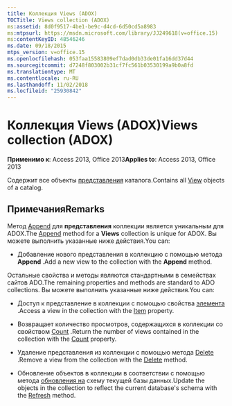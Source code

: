 ```yaml
---
title: Коллекция Views (ADOX)
TOCTitle: Views collection (ADOX)
ms:assetid: 8d0f9517-4be1-be9c-d4cd-6d50cd5a8983
ms:mtpsurl: https://msdn.microsoft.com/library/JJ249618(v=office.15)
ms:contentKeyID: 48546246
ms.date: 09/18/2015
mtps_version: v=office.15
ms.openlocfilehash: 053faa15583809ef7dad0db33de01fa16dd37d44
ms.sourcegitcommit: d7248f803002b31cf7fc561b03530199a9b0a8fd
ms.translationtype: MT
ms.contentlocale: ru-RU
ms.lasthandoff: 11/02/2018
ms.locfileid: "25930842"
---
```

# <a name="views-collection-adox"></a><span data-ttu-id="e5dc0-102">Коллекция Views (ADOX)</span><span class="sxs-lookup"><span data-stu-id="e5dc0-102">Views collection (ADOX)</span></span>


<span data-ttu-id="e5dc0-103">**Применимо к**: Access 2013, Office 2013</span><span class="sxs-lookup"><span data-stu-id="e5dc0-103">**Applies to**: Access 2013, Office 2013</span></span>

<span data-ttu-id="e5dc0-104">Содержит все объекты [представления](view-object-adox.md) каталога.</span><span class="sxs-lookup"><span data-stu-id="e5dc0-104">Contains all [View](view-object-adox.md) objects of a catalog.</span></span>

## <a name="remarks"></a><span data-ttu-id="e5dc0-105">Примечания</span><span class="sxs-lookup"><span data-stu-id="e5dc0-105">Remarks</span></span>

<span data-ttu-id="e5dc0-106">Метод [Append](append-method-adox-views.md) для **представления** коллекции является уникальным для ADOX.</span><span class="sxs-lookup"><span data-stu-id="e5dc0-106">The [Append](append-method-adox-views.md) method for a **Views** collection is unique for ADOX.</span></span> <span data-ttu-id="e5dc0-107">Вы можете выполнить указанные ниже действия.</span><span class="sxs-lookup"><span data-stu-id="e5dc0-107">You can:</span></span>

  - <span data-ttu-id="e5dc0-108">Добавление нового представления в коллекцию с помощью метода **Append** .</span><span class="sxs-lookup"><span data-stu-id="e5dc0-108">Add a new view to the collection with the **Append** method.</span></span>

<span data-ttu-id="e5dc0-109">Остальные свойства и методы являются стандартными в семействах сайтов ADO.</span><span class="sxs-lookup"><span data-stu-id="e5dc0-109">The remaining properties and methods are standard to ADO collections.</span></span> <span data-ttu-id="e5dc0-110">Вы можете выполнить указанные ниже действия.</span><span class="sxs-lookup"><span data-stu-id="e5dc0-110">You can:</span></span>

  - <span data-ttu-id="e5dc0-111">Доступ к представление в коллекции с помощью свойства [элемента](item-property-ado.md) .</span><span class="sxs-lookup"><span data-stu-id="e5dc0-111">Access a view in the collection with the [Item](item-property-ado.md) property.</span></span>

  - <span data-ttu-id="e5dc0-112">Возвращает количество просмотров, содержащихся в коллекции со свойством [Count](count-property-ado.md) .</span><span class="sxs-lookup"><span data-stu-id="e5dc0-112">Return the number of views contained in the collection with the [Count](count-property-ado.md) property.</span></span>

  - <span data-ttu-id="e5dc0-113">Удаление представления из коллекции с помощью метода [Delete](delete-method-adox-collections.md) .</span><span class="sxs-lookup"><span data-stu-id="e5dc0-113">Remove a view from the collection with the [Delete](delete-method-adox-collections.md) method.</span></span>

  - <span data-ttu-id="e5dc0-114">Обновление объектов в коллекции в соответствии с помощью метода [обновления на](refresh-method-ado.md) схему текущей базы данных.</span><span class="sxs-lookup"><span data-stu-id="e5dc0-114">Update the objects in the collection to reflect the current database's schema with the [Refresh](refresh-method-ado.md) method.</span></span>

